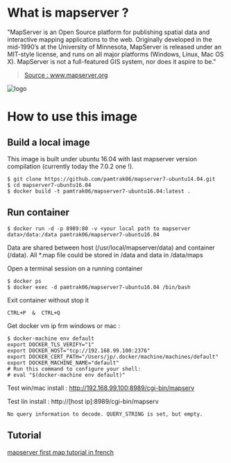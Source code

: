 # What is mapserver ?

"MapServer is an Open Source platform for publishing spatial data and interactive mapping applications to the web. Originally developed in the mid-1990’s at the University of Minnesota, MapServer is released under an MIT-style license, and runs on all major platforms (Windows, Linux, Mac OS X). MapServer is not a full-featured GIS system, nor does it aspire to be."

> [Source : www.mapserver.org ](http://www.mapserver.org)

![logo](http://www.mapserver.org/_static/banner.png)

# How to use this image

## Build a local image

This image is built under ubuntu 16.04 with last mapserver version compilation (currently today the 7.0.2 one !).
```
$ git clone https://github.com/pamtrak06/mapserver7-ubuntu14.04.git
$ cd mapserver7-ubuntu16.04
$ docker build -t pamtrak06/mapserver7-ubuntu16.04:latest .
```

## Run container

```
$ docker run -d -p 8989:80 -v <your local path to mapserver data>/data:/data pamtrak06/mapserver7-ubuntu16.04
```

Data are shared between host (/usr/local/mapserver/data) and container (/data).
All *.map file could be stored in /data and data in /data/maps

Open a terminal session on a running container
```
$ docker ps
$ docker exec -d pamtrak06/mapserver7-ubuntu16.04 /bin/bash
```

Exit container without stop it
```
CTRL+P  &  CTRL+Q
```

Get docker vm ip frm windows or mac :
```
$ docker-machine env default
export DOCKER_TLS_VERIFY="1"
export DOCKER_HOST="tcp://192.168.99.100:2376"
export DOCKER_CERT_PATH="/Users/jp/.docker/machine/machines/default"
export DOCKER_MACHINE_NAME="default"
# Run this command to configure your shell:
# eval "$(docker-machine env default)"
```

Test win/mac install  : http://192.168.99.100:8989/cgi-bin/mapserv

Test lin install      : http://[host ip]:8989/cgi-bin/mapserv

```
No query information to decode. QUERY_STRING is set, but empty.
```
## Tutorial
[mapserver first map tutorial in french ](https://github.com/pamtrak06/gis-howto/blob/master/fr_ateliersigcartes-mapservermiseenoeuvre.pdf)
